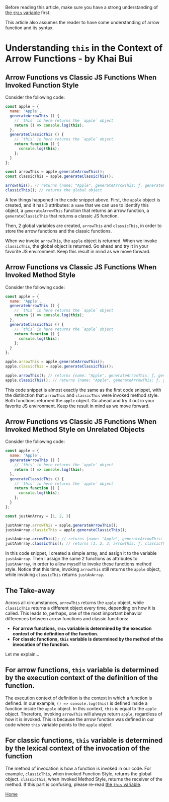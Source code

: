 Before reading this article, make sure you have a strong understanding of [the `this` variable][js-this] first.

This article also assumes the reader to have some understanding of arrow function and its syntax.

[js-this]: this.md

# Understanding `this` in the Context of Arrow Functions - by Khai Bui

## Arrow Functions vs Classic JS Functions When Invoked Function Style

Consider the following code:

```javascript
const apple = {
  name: 'Apple',
  generateArrowThis () {
    // `this` in here returns the `apple` object
    return () => console.log(this);
  },
  generateClassicThis () {
    // `this` in here returns the `apple` object
    return function () {
      console.log(this);
    };
  }
};

const arrowThis = apple.generateArrowThis();
const classicThis = apple.generateClassicThis();

arrowThis(); // returns {name: "Apple", generateArrowThis: ƒ, generateClassicThis: ƒ}
classicThis(); // returns the global object
```

A few things happened in the code snippet above. First, the `apple` object is created, and it has 3 attributes: a `name` that we can use to identify this object, a `generateArrowThis` function that returns an arrow function, a `generateClassicThis` that returns a classic JS function.

Then, 2 global variables are created, `arrowThis` and `classicThis`, in order to store the arrow functions and the classic functions.

When we invoke `arrowThis`, the `apple` object is returned. When we invoke `classicThis`, the global object is returned. Go ahead and try it in your favorite JS environment. Keep this result in mind as we move forward.

## Arrow Functions vs Classic JS Functions When Invoked Method Style

Consider the following code:

```javascript
const apple = {
  name: 'Apple',
  generateArrowThis () {
    // `this` in here returns the `apple` object
    return () => console.log(this);
  },
  generateClassicThis () {
    // `this` in here returns the `apple` object
    return function () {
      console.log(this);
    };
  }
};

apple.arrowThis = apple.generateArrowThis();
apple.classicThis = apple.generateClassicThis();

apple.arrowThis(); // returns {name: "Apple", generateArrowThis: ƒ, generateClassicThis: ƒ}
apple.classicThis(); // returns {name: "Apple", generateArrowThis: ƒ, generateClassicThis: ƒ}
```

This code snippet is almost exactly the same as the first code snippet, with the distinction that `arrowThis` and `classicThis` were invoked method style. Both functions returned the `apple` object. Go ahead and try it out in your favorite JS environment. Keep the result in mind as we move forward.

## Arrow Functions vs Classic JS Functions When Invoked Method Style on Unrelated Objects

Consider the following code:

```javascript
const apple = {
  name: 'Apple',
  generateArrowThis () {
    // `this` in here returns the `apple` object
    return () => console.log(this);
  },
  generateClassicThis () {
    // `this` in here returns the `apple` object
    return function () {
      console.log(this);
    };
  }
};

const justAnArray = [1, 2, 3]

justAnArray.arrowThis = apple.generateArrowThis();
justAnArray.classicThis = apple.generateClassicThis();

justAnArray.arrowThis(); // returns {name: "Apple", generateArrowThis: ƒ, generateClassicThis: ƒ}
justAnArray.classicThis(); // returns [1, 2, 3, arrowThis: ƒ, classicThis: ƒ]
```

In this code snippet, I created a simple array, and assign it to the variable `justAnArray`. Then I assign the same 2 functions as attributes to `justAnArray`, in order to allow myself to invoke these functions method style. Notice that this time, invoking `arrowThis` still returns the `apple` object, while invoking `classicThis` returns `justAnArray`.

## The Take-away

Across all circumstances, `arrowThis` returns the `apple` object, while `classicThis` returns a different object every time, depending on how it is called. This leads to, perhaps, one of the most important behavior differences between arrow functions and classic functions:
* __For arrow functions, `this` variable is determined by the execution context of the definition of the function.__
* __For classic functions, `this` variable is determined by the method of the invocation of the function.__

Let me explain...

## For arrow functions, `this` variable is determined by the execution context of the definition of the function.

The execution context of definition is the context in which a function is defined. In our example, `() => console.log(this)` is defined inside a function inside the `apple` object. In this context, `this` is equal to the `apple` object. Therefore, invoking `arrowThis` will always return `apple`, regardless of how it is invoked. This is because the arrow function was defined in our code where `this` variable points to the `apple` object

## For classic functions, `this` variable is determined by the lexical context of the invocation of the function

The method of invocation is how a function is invoked in our code. For example, `classicThis`, when invoked Function Style, returns the global object. `classicThis`, when invoked Method Style, returns the receiver of the method. If this part is confusing, please re-read [the `this` variable][js-this].

[Home][home]

[home]: ../README.md
